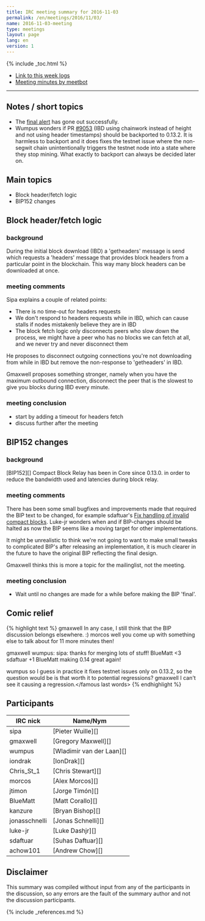 ```yaml
---
title: IRC meeting summary for 2016-11-03
permalink: /en/meetings/2016/11/03/
name: 2016-11-03-meeting
type: meetings
layout: page
lang: en
version: 1
---
```

{% include _toc.html %}
 
- [Link to this week logs](https://botbot.me/freenode/ion-core-dev/2016-11-03/?msg=75932564&page=2)
- [Meeting minutes by meetbot](http://www.erisian.com.au/meetbot/ion-core-dev/2016/ion-core-dev.2016-11-03-19.00.html)
 
---
 
## Notes / short topics

- The [final alert](https://bitcoin.org/en/alert/2016-11-01-alert-retirement) has gone out successfully.
- Wumpus wonders if PR [#9053][] (IBD using chainwork instead of height and not using header timestamps) should be backported to 0.13.2. It is harmless to backport and it does fixes the testnet issue where the non-segwit chain unintentionally triggers the testnet node into a state where they stop mining. What exactly to backport can always be decided later on.

## Main topics
 
- Block header/fetch logic
- BIP152 changes

## Block header/fetch logic

### background

During the initial block download (IBD) a 'getheaders' message is send which requests a 'headers' message that provides block headers from a particular point in the blockchain. This way many block headers can be downloaded at once.

### meeting comments

Sipa explains a couple of related points:

- There is no time-out for headers requests
- We don't respond to headers requests while in IBD, which can cause stalls if nodes mistakenly believe they are in IBD
- The block fetch logic only disconnects peers who slow down the process, we might have a peer who has no blocks we can fetch at all, and we never try and never disconnect them

He proposes to disconnect outgoing connections you're not downloading from while in IBD but remove the non-response to 'getheaders' in IBD.

Gmaxwell proposes something stronger, namely when you have the maximum outbound connection, disconnect the peer that is the slowest to give you blocks during IBD every minute.

### meeting conclusion

- start by adding a timeout for headers fetch
- discuss further after the meeting

## BIP152 changes

### background

[BIP152][] Compact Block Relay has been in Core since 0.13.0. in order to reduce the bandwidth used and latencies during block relay. 

### meeting comments

There has been some small bugfixes and improvements made that required the BIP text to be changed, for example sdaftuar's [Fix handling of invalid compact blocks][#9026]. Luke-jr wonders when and if BIP-changes should be halted as now the BIP seems like a moving target for other implementations.

It might be unrealistic to think we're not going to want to make small tweaks to complicated BIP's after releasing an implementation, it is much clearer in the future to have the original BIP reflecting the final design.

Gmaxwell thinks this is more a topic for the mailinglist, not the meeting.

### meeting conclusion

- Wait until no changes are made for a while before making the BIP 'final'. 

## Comic relief

{% highlight text %}
gmaxwell          In any case, I still think that the BIP discussion belongs elsewhere. :)
morcos            well you come up with something else to talk about for 11 more minutes then!

gmaxwell          wumpus: sipa: thanks for merging lots of stuff!
BlueMatt          <3
sdaftuar          +1
BlueMatt          making 0.14 great again!

wumpus            so I guess in practice it fixes testnet issues only on 0.13.2, so the question would be is that worth it to potential regressions?
gmaxwell          <famous last words>I can't see it causing a regression.</famous last words>
{% endhighlight %}


## Participants
 
| IRC nick        | Name/Nym                  |
|-----------------|---------------------------|
| sipa            | [Pieter Wuille][]         |
| gmaxwell        | [Gregory Maxwell][]       |
| wumpus          | [Wladimir van der Laan][] |
| iondrak         | [IonDrak][]               |
| Chris_St_1      | [Chris Stewart][]         |
| morcos          | [Alex Morcos][]           |
| jtimon          | [Jorge Timón][]           |
| BlueMatt        | [Matt Corallo][]          |
| kanzure         | [Bryan Bishop][]          |
| jonasschnelli   | [Jonas Schnelli][]        |
| luke-jr         | [Luke Dashjr][]           |
| sdaftuar        | [Suhas Daftuar][]         |
| achow101        | [Andrew Chow][]           |

## Disclaimer
 
This summary was compiled without input from any of the participants in the discussion, so any errors are the fault of the summary author and not the discussion participants.

[#9026]: https://github.com/ion/ion/pull/9026
[#9053]: https://github.com/ion/ion/pull/9053

{% include _references.md %}
